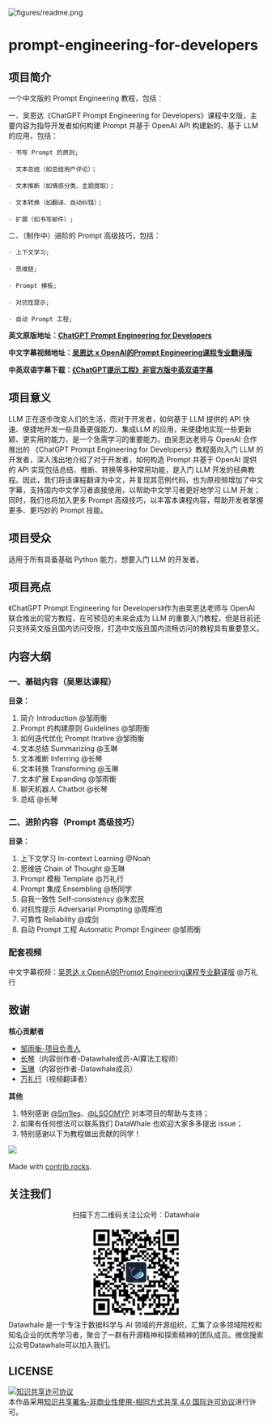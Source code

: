 ![figures/readme.png](https://github.com/datawhalechina/prompt-engineering-for-developers/blob/main/figures/readme.jpeg)

# prompt-engineering-for-developers

## 项目简介

一个中文版的 Prompt Engineering 教程，包括：

一、吴恩达《ChatGPT Prompt Engineering for Developers》课程中文版，主要内容为指导开发者如何构建 Prompt 并基于 OpenAI API 构建新的、基于 LLM 的应用，包括：

    · 书写 Prompt 的原则;

    · 文本总结（如总结用户评论）；

    · 文本推断（如情感分类、主题提取）；

    · 文本转换（如翻译、自动纠错）；

    · 扩展（如书写邮件）;

二、（制作中）进阶的 Prompt 高级技巧，包括：

    · 上下文学习;

    · 思维链;

    · Prompt 模板;

    · 对抗性提示;

    · 自动 Prompt 工程;

**英文原版地址：[ChatGPT Prompt Engineering for Developers](https://learn.deeplearning.ai)**

**中文字幕视频地址：[吴恩达 x OpenAI的Prompt Engineering课程专业翻译版](https://www.bilibili.com/video/BV1Bo4y1A7FU/?share_source=copy_web)**

**中英双语字幕下载：[《ChatGPT提示工程》非官方版中英双语字幕](https://github.com/GitHubDaily/ChatGPT-Prompt-Engineering-for-Developers-in-Chinese)**

## 项目意义

LLM 正在逐步改变人们的生活，而对于开发者，如何基于 LLM 提供的 API 快速、便捷地开发一些具备更强能力、集成LLM 的应用，来便捷地实现一些更新颖、更实用的能力，是一个急需学习的重要能力。由吴恩达老师与 OpenAI 合作推出的 《ChatGPT Prompt Engineering for Developers》教程面向入门 LLM 的开发者，深入浅出地介绍了对于开发者，如何构造 Prompt 并基于 OpenAI 提供的 API 实现包括总结、推断、转换等多种常用功能，是入门 LLM 开发的经典教程。因此，我们将该课程翻译为中文，并复现其范例代码，也为原视频增加了中文字幕，支持国内中文学习者直接使用，以帮助中文学习者更好地学习 LLM 开发；同时，我们也将加入更多 Prompt 高级技巧，以丰富本课程内容，帮助开发者掌握更多、更巧妙的 Prompt 技能。

## 项目受众

适用于所有具备基础 Python 能力，想要入门 LLM 的开发者。

## 项目亮点

《ChatGPT Prompt Engineering for Developers》作为由吴恩达老师与 OpenAI 联合推出的官方教程，在可预见的未来会成为 LLM 的重要入门教程，但是目前还只支持英文版且国内访问受限，打造中文版且国内流畅访问的教程具有重要意义。

## 内容大纲

### 一、基础内容（吴恩达课程）

**目录：**

1. 简介 Introduction @邹雨衡
2. Prompt 的构建原则 Guidelines @邹雨衡
3. 如何迭代优化 Prompt Itrative @邹雨衡
4. 文本总结 Summarizing @玉琳
5. 文本推断 Inferring @长琴
6. 文本转换 Transforming @玉琳
7. 文本扩展 Expanding @邹雨衡
8. 聊天机器人 Chatbot @长琴
9. 总结 @长琴

### 二、进阶内容（Prompt 高级技巧）

**目录：**

1. 上下文学习 In-context Learning @Noah
2. 思维链 Chain of Thought @玉琳
3. Prompt 模板 Template @万礼行
4. Prompt 集成 Ensembling @杨同学
5. 自我一致性 Self-consistency @朱宏民
6. 对抗性提示 Adversarial Prompting @周辉池
7. 可靠性 Reliability @成剑
8. 自动 Prompt 工程 Automatic Prompt Engineer @邹雨衡

### 配套视频

中文字幕视频：[吴恩达 x OpenAI的Prompt Engineering课程专业翻译版](https://www.bilibili.com/video/BV1Bo4y1A7FU/?share_source=copy_web) @万礼行

## 致谢

**核心贡献者**

- [邹雨衡-项目负责人](https://github.com/nowadays0421)
- [长琴](https://yam.gift/)（内容创作者-Datawhale成员-AI算法工程师）
- [玉琳](https://github.com/Sophia-Huang)（内容创作者-Datawhale成员）
- [万礼行](https://github.com/leason-wan)（视频翻译者）


**其他**

1. 特别感谢 [@Sm1les](https://github.com/Sm1les)、[@LSGOMYP](https://github.com/LSGOMYP) 对本项目的帮助与支持；
2. 如果有任何想法可以联系我们 DataWhale 也欢迎大家多多提出 issue；
3. 特别感谢以下为教程做出贡献的同学！

<a href="https://github.com/datawhalechina/prompt-engineering-for-developers/graphs/contributors">
  <img src="https://contrib.rocks/image?repo=datawhalechina/prompt-engineering-for-developers" />
</a>

Made with [contrib.rocks](https://contrib.rocks).

## 关注我们

<div align=center>
<p>扫描下方二维码关注公众号：Datawhale</p>
<img src="figures/qrcode.jpeg" width = "180" height = "180">
</div>
Datawhale 是一个专注于数据科学与 AI 领域的开源组织，汇集了众多领域院校和知名企业的优秀学习者，聚合了一群有开源精神和探索精神的团队成员。微信搜索公众号Datawhale可以加入我们。

## LICENSE
<a rel="license" href="http://creativecommons.org/licenses/by-nc-sa/4.0/"><img alt="知识共享许可协议" style="border-width:0" src="https://img.shields.io/badge/license-CC%20BY--NC--SA%204.0-lightgrey" /></a><br />本作品采用<a rel="license" href="http://creativecommons.org/licenses/by-nc-sa/4.0/">知识共享署名-非商业性使用-相同方式共享 4.0 国际许可协议</a>进行许可。
